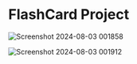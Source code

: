 # FlashCard Project
![Screenshot 2024-08-03 001858](https://github.com/user-attachments/assets/9fd563e6-9ef3-481c-8f9b-4b8bb951a864)

![Screenshot 2024-08-03 001912](https://github.com/user-attachments/assets/e2017dfa-c30f-4616-b4c9-5a3615ae57b8)
